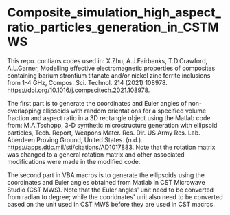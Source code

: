# Composite_simulation_high_aspect_ratio_particles_generation_in_CSTMWS

This repo. contians codes used in:
    X.Zhu, A.J.Fairbanks, T.D.Crawford, A.L.Garner, Modelling effective electromagnetic properties of composites containing barium strontium titanate and/or nickel zinc ferrite inclusions from 1-4 GHz, Compos. Sci. Technol. 214 (2021) 108978. https://doi.org/10.1016/j.compscitech.2021.108978.

The first part is to generate the coordinates and Euler angles of non-overlapping ellipsoids with random orientations for a specified volume fraction and aspect ratio in a 3D rectangle object using the Matlab code from:
    M.A.Tschopp, 3-D synthetic microstructure generation with ellipsoid particles, Tech. Report, Weapons Mater. Res. Dir. US Army Res. Lab. Aberdeen Proving Ground, United States. (n.d.). https://apps.dtic.mil/sti/citations/AD1017883.
Note that the rotation matrix was changed to a general rotation matrix and other associated modifications were made in the modified code.

The second part in VBA macros is to generate the ellipsoids using the coordinates and Euler angles obtained from Matlab in CST Microwave Studio (CST MWS). Note that the Euler angles' unit need to be converted from radian to degree; while the cooridnates' unit also need to be converted based on the unit used in CST MWS before they are used in CST macros.
